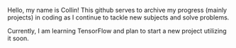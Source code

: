 Hello, my name is Collin!
This github serves to archive my progress (mainly projects) in coding as I continue to tackle new subjects and solve problems.

Currently, I am learning TensorFlow and plan to start a new project utilizing it soon.

